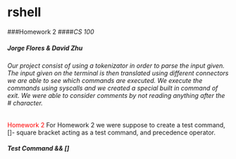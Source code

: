 # rshell
###Homework 2
####*CS 100*
##### Jorge Flores & David Zhu 


###### Our project consist of using a tokenizator in order to parse the input given. The input given on the terminal is then translated using different connectors we are able to see which commands are executed. We execute the commands using syscalls and we created a special built in command of exit. We were able to consider comments by not reading anything after the # character. 
<font color="red">Homework 2</font> For Homework 2 we were suppose to create a test command,[]- square bracket acting as a test command, and precedence operator.

##### Test Command && []
